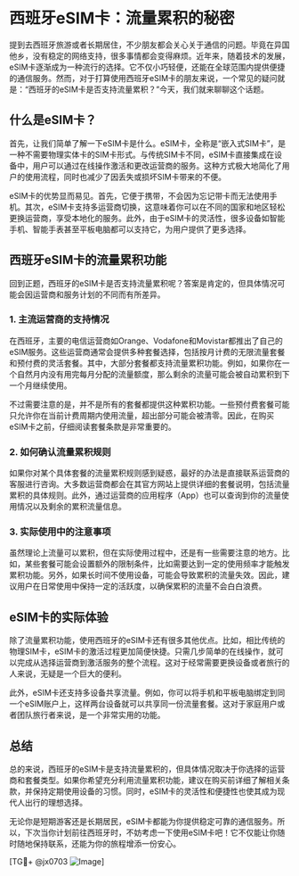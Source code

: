 # 西班牙eSIM卡：流量累积的秘密

提到去西班牙旅游或者长期居住，不少朋友都会关心关于通信的问题。毕竟在异国他乡，没有稳定的网络支持，很多事情都会变得麻烦。近年来，随着技术的发展，eSIM卡逐渐成为一种流行的选择。它不仅小巧轻便，还能在全球范围内提供便捷的通信服务。然而，对于打算使用西班牙eSIM卡的朋友来说，一个常见的疑问就是：“西班牙的eSIM卡是否支持流量累积？”今天，我们就来聊聊这个话题。

## 什么是eSIM卡？

首先，让我们简单了解一下eSIM卡是什么。eSIM卡，全称是“嵌入式SIM卡”，是一种不需要物理实体卡的SIM卡形式。与传统SIM卡不同，eSIM卡直接集成在设备中，用户可以通过在线操作激活和更改运营商的服务。这种方式极大地简化了用户的使用流程，同时也减少了因丢失或损坏SIM卡带来的不便。

eSIM卡的优势显而易见。首先，它便于携带，不会因为忘记带卡而无法使用手机。其次，eSIM卡支持多运营商切换，这意味着你可以在不同的国家和地区轻松更换运营商，享受本地化的服务。此外，由于eSIM卡的灵活性，很多设备如智能手机、智能手表甚至平板电脑都可以支持它，为用户提供了更多选择。

## 西班牙eSIM卡的流量累积功能

回到正题，西班牙的eSIM卡是否支持流量累积呢？答案是肯定的，但具体情况可能会因运营商和服务计划的不同而有所差异。

### 1. **主流运营商的支持情况**

在西班牙，主要的电信运营商如Orange、Vodafone和Movistar都推出了自己的eSIM服务。这些运营商通常会提供多种套餐选择，包括按月计费的无限流量套餐和预付费的灵活套餐。其中，大部分套餐都支持流量累积功能。例如，如果你在一个自然月内没有用完每月分配的流量额度，那么剩余的流量可能会被自动累积到下一个月继续使用。

不过需要注意的是，并不是所有的套餐都提供这种累积功能。一些预付费套餐可能只允许你在当前计费周期内使用流量，超出部分可能会被清零。因此，在购买eSIM卡之前，仔细阅读套餐条款是非常重要的。

### 2. **如何确认流量累积规则**

如果你对某个具体套餐的流量累积规则感到疑惑，最好的办法是直接联系运营商的客服进行咨询。大多数运营商都会在其官方网站上提供详细的套餐说明，包括流量累积的具体规则。此外，通过运营商的应用程序（App）也可以查询到你的流量使用情况以及剩余的累积流量信息。

### 3. **实际使用中的注意事项**

虽然理论上流量可以累积，但在实际使用过程中，还是有一些需要注意的地方。比如，某些套餐可能会设置额外的限制条件，比如需要达到一定的使用频率才能触发累积功能。另外，如果长时间不使用设备，可能会导致累积的流量失效。因此，建议用户在日常使用中保持一定的活跃度，以确保累积的流量不会白白浪费。

## eSIM卡的实际体验

除了流量累积功能，使用西班牙的eSIM卡还有很多其他优点。比如，相比传统的物理SIM卡，eSIM卡的激活过程更加简便快捷。只需几步简单的在线操作，就可以完成从选择运营商到激活服务的整个流程。这对于经常需要更换设备或者旅行的人来说，无疑是一个巨大的便利。

此外，eSIM卡还支持多设备共享流量。例如，你可以将手机和平板电脑绑定到同一个eSIM账户上，这样两台设备就可以共享同一份流量套餐。这对于家庭用户或者团队旅行者来说，是一个非常实用的功能。

## 总结

总的来说，西班牙的eSIM卡是支持流量累积的，但具体情况取决于你选择的运营商和套餐类型。如果你希望充分利用流量累积功能，建议在购买前详细了解相关条款，并保持定期使用设备的习惯。同时，eSIM卡的灵活性和便捷性也使其成为现代人出行的理想选择。

无论你是短期游客还是长期居民，eSIM卡都能为你提供稳定可靠的通信服务。所以，下次当你计划前往西班牙时，不妨考虑一下使用eSIM卡吧！它不仅能让你随时随地保持联系，还能为你的旅程增添一份安心。

[TG💪+ @jx0703 ![Image](https://github.com/user-attachments/assets/dbca1d08-cadb-493c-b0ec-ad6f7a83f270)]